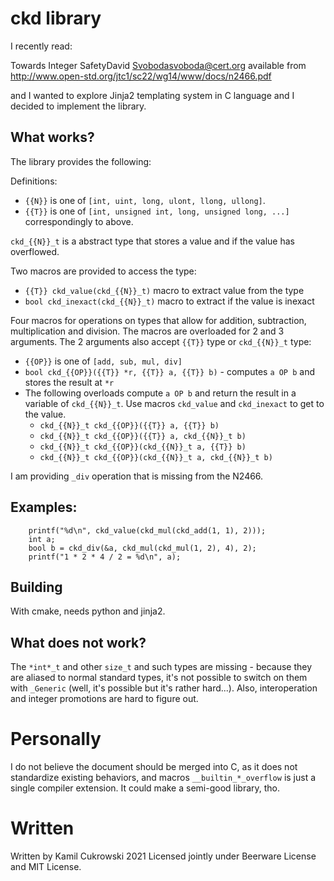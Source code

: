 # ckd library

I recently read:

Towards Integer SafetyDavid Svobodasvoboda@cert.org available from
http://www.open-std.org/jtc1/sc22/wg14/www/docs/n2466.pdf

and I wanted to explore Jinja2 templating system in C language and I
decided to implement the library.

## What works?

The library provides the following:

Definitions:
  - `{{N}}` is one of `[int, uint, long, ulont, llong, ullong]`.
  - `{{T}}` is one of `[int, unsigned int, long, unsigned long, ...]` correspondingly to above.

`ckd_{{N}}_t` is a abstract type that stores a value and if the value
has overflowed.

Two macros are provided to access the type:
  - `{{T}} ckd_value(ckd_{{N}}_t)` macro to extract value from the type
  - `bool ckd_inexact(ckd_{{N}}_t)` macro to extract if the value is inexact

Four macros for operations on types that allow for addition, subtraction,
multiplication and division. The macros are overloaded for 2 and 3
arguments. The 2 arguments also accept `{{T}}` type or `ckd_{{N}}_t` type:
  - `{{OP}}` is one of `[add, sub, mul, div]`
  - `bool ckd_{{OP}}({{T}} *r, {{T}} a, {{T}} b)` - computes `a OP b` and stores the result at `*r`
  - The following overloads compute `a OP b` and return the result in a variable of `ckd_{{N}}_t`.
    Use macros `ckd_value` and `ckd_inexact` to get to the value.
    - `ckd_{{N}}_t ckd_{{OP}}({{T}} a, {{T}} b)`
    - `ckd_{{N}}_t ckd_{{OP}}({{T}} a, ckd_{{N}}_t b)`
    - `ckd_{{N}}_t ckd_{{OP}}(ckd_{{N}}_t a, {{T}} b)`
    - `ckd_{{N}}_t ckd_{{OP}}(ckd_{{N}}_t a, ckd_{{N}}_t b)`

I am providing `_div` operation that is missing from the N2466.

## Examples:

```
    printf("%d\n", ckd_value(ckd_mul(ckd_add(1, 1), 2)));
    int a;
    bool b = ckd_div(&a, ckd_mul(ckd_mul(1, 2), 4), 2);
    printf("1 * 2 * 4 / 2 = %d\n", a);
```

## Building

With cmake, needs python and jinja2.

## What does not work?

The `*int*_t` and other `size_t` and such types are missing - because
they are aliased to normal standard types, it's not possible to switch on
them with `_Generic` (well, it's possible but it's rather hard...). Also,
interoperation and integer promotions are hard to figure out.

# Personally

I do not believe the document should be merged into C, as it does not
standardize existing behaviors, and macros `__builtin_*_overflow` is
just a single compiler extension. It could make a semi-good library, tho.

# Written

Written by Kamil Cukrowski 2021
Licensed jointly under Beerware License and MIT License.


